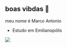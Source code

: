 ## boas vibdas 👋

meu nome é Marco Antonio

- Estudo em Emilianopólis


![](https://media1.tenor.com/m/XpnLUf72XUEAAAAC/sao.gif)







